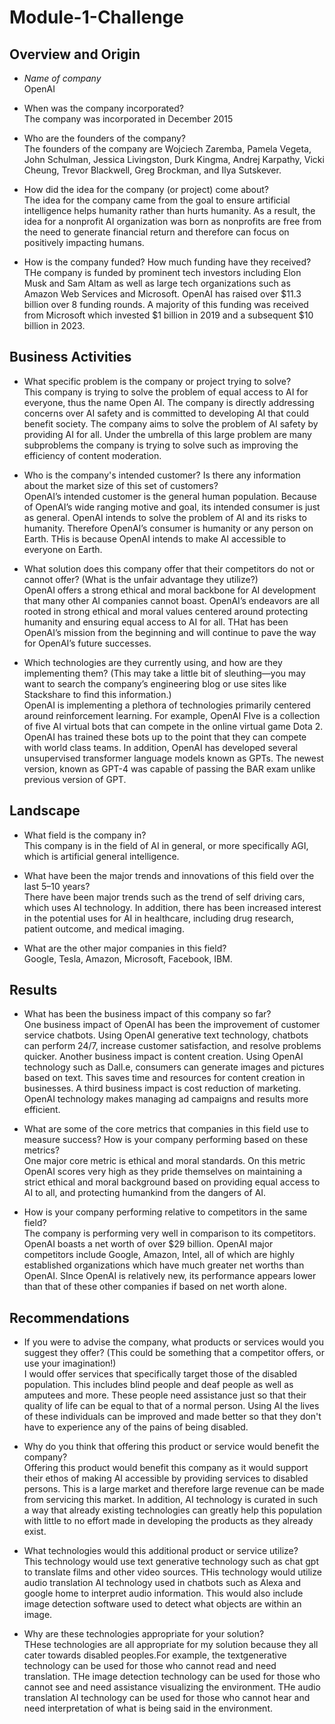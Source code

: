 # Module-1-Challenge
## Overview and Origin

* *Name of company*  
OpenAI

* When was the company incorporated?  
The company was incorporated in December 2015

* Who are the founders of the company?  
The founders of the company are Wojciech Zaremba, Pamela Vegeta, John Schulman, Jessica Livingston, Durk Kingma, Andrej Karpathy, Vicki Cheung, Trevor Blackwell, Greg Brockman, and Ilya Sutskever.

* How did the idea for the company (or project) come about?  
The idea for the company came from the goal to ensure artificial intelligence helps humanity rather than hurts humanity. As a result, the idea for a nonprofit AI organization was born as nonprofits are free from the need to generate financial return and therefore can focus on positively impacting humans.

* How is the company funded? How much funding have they received?  
THe company is funded by prominent tech investors including Elon Musk and Sam Altam as well as large tech organizations such as Amazon Web Services and Microsoft. OpenAI has raised over $11.3 billion over 8 funding rounds. A majority of this funding was received from Microsoft which invested $1 billion in 2019 and a subsequent $10 billion in 2023. 

## Business Activities

* What specific problem is the company or project trying to solve?  
This company is trying to solve the problem of equal access to AI for everyone, thus the name Open AI. The company is directly addressing concerns over AI safety and is committed to developing AI that could benefit society. The company aims to solve the problem of AI safety by providing AI for all. Under the umbrella of this large problem are many subproblems the company is trying to solve such as improving the efficiency of content moderation.

* Who is the company's intended customer? Is there any information about the market size of this set of customers?  
OpenAI’s intended customer is the general human population. Because of OpenAI’s wide ranging motive and goal, its intended consumer is just as general. OpenAI intends to solve the problem of AI and its risks to humanity. Therefore OpenAI’s consumer is humanity or any person on Earth. THis is because OpenAI intends to make AI accessible to everyone on Earth.

* What solution does this company offer that their competitors do not or cannot offer? (What is the unfair advantage they utilize?)  
OpenAI offers a strong ethical and moral backbone for AI development that many other AI companies cannot boast. OpenAI’s endeavors are all rooted in strong ethical and moral values centered around protecting humanity and ensuring equal access to AI for all. THat has been OpenAI’s mission from the beginning and will continue to pave the way for OpenAI’s future successes.

* Which technologies are they currently using, and how are they implementing them? (This may take a little bit of sleuthing&mdash;you may want to search the company’s engineering blog or use sites like Stackshare to find this information.)  
OpenAI is implementing a plethora of technologies primarily centered around reinforcement learning. For example, OpenAI FIve is a collection of five AI virtual bots that can compete in the online virtual game Dota 2. OpenAI has trained these bots up to the point that they can compete with world class teams. In addition, OpenAI has developed several unsupervised transformer language models known as GPTs. The newest version, known as GPT-4 was capable of passing the BAR exam unlike previous version of GPT.

## Landscape

* What field is the company in?  
This company is in the field of AI in general, or more specifically AGI, which is artificial general intelligence.

* What have been the major trends and innovations of this field over the last 5&ndash;10 years?  
There have been major trends such as the trend of self driving cars, which uses AI technology. In addition, there has been increased interest in the potential uses for AI in healthcare, including drug research, patient outcome, and medical imaging.

* What are the other major companies in this field?  
Google, Tesla, Amazon, Microsoft, Facebook, IBM.

## Results

* What has been the business impact of this company so far?  
One business impact of OpenAI has been the improvement of customer service chatbots. Using OpenAI generative text technology, chatbots can perform 24/7, increase customer satisfaction, and resolve problems quicker. Another business impact is content creation. Using OpenAI technology such as Dall.e, consumers can generate images and pictures based on text. This saves time and resources for content creation in businesses. A third business impact is cost reduction of marketing. OpenAI technology makes managing ad campaigns and results more efficient.

* What are some of the core metrics that companies in this field use to measure success? How is your company performing based on these metrics?  
One major core metric is ethical and moral standards. On this metric OpenAI scores very high as they pride themselves on maintaining a strict ethical and moral background based on providing equal access to AI to all, and protecting humankind from the dangers of AI.

* How is your company performing relative to competitors in the same field?  
The company is performing very well in comparison to its competitors. OpenAI boasts a net worth of over $29 billion. OpenAI major competitors include Google, Amazon, Intel, all of which are highly established organizations which have much greater net worths than OpenAI. SInce OpenAI is relatively new, its performance appears lower than that of these other companies if based on net worth alone.

## Recommendations

* If you were to advise the company, what products or services would you suggest they offer? (This could be something that a competitor offers, or use your imagination!)  
I would offer services that specifically target those of the disabled population. This includes blind people and deaf people as well as amputees and more. These people need assistance just so that their quality of life can be equal to that of a normal person. Using AI the lives of these individuals can be improved and made better so that they don't have to experience any of the pains of being disabled.

* Why do you think that offering this product or service would benefit the company?  
Offering this product would benefit this company as it would support their ethos of making AI accessible by providing services to disabled persons. This is a large market and therefore large revenue can be made from servicing this market. In addition, AI technology is curated in such a way that already existing technologies can greatly help this population with little to no effort made in developing the products as they already exist.

* What technologies would this additional product or service utilize?  
This technology would use text generative technology such as chat gpt to translate films and other video sources. THis technology would utilize audio translation AI technology used in chatbots such as Alexa and google home to interpret audio information. This would also include image detection software used to detect what objects are within an image.

* Why are these technologies appropriate for your solution?  
THese technologies are all appropriate for my solution because they all cater towards disabled peoples.For example, the textgenerative technology can be used for those who cannot read and need translation. THe image detection technology can be used for those who cannot see and need assistance visualizing the environment. THe audio translation AI technology can be used for those who cannot hear and need interpretation of what is being said in the environment.

